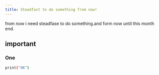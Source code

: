 ```yaml
---
title: Steadfast to do something from now!
---
```

from now i need steadfase to do something.and form now until this month end.

## important

### One

``` bash
print("OK")
```


